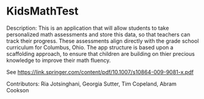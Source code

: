 # KidsMathTest

Description: This is an application that will allow students to take personalized math assessments and store this data, so that teachers can track their progress. These assessments align directly with the grade school curriculum for Columbus, Ohio. The app structure is based upon a scaffolding approach, to ensure that children are building on thier precious knowledge to improve their math fluency.

See https://link.springer.com/content/pdf/10.1007/s10864-009-9081-x.pdf

Contributors: Ria Jotsinghani, Georgia Sutter, Tim Copeland, Abram Cookson
